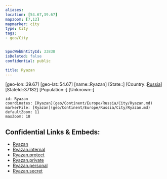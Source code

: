 ```yaml
---
aliases: 
location: [54.67,39.67]
mapzoom: [7,12] 
mapmarker: city 
type: City
tags:
- geo/City


SpocWebEntityId: 33838
isDeleted: false
confidential: public

title: Ryazan
---
```

[geo-lon::39.67]
[geo-lat::54.67]
[name::Ryazan]
[State::]
[Country::[Russia](geo/Continent/Europe/Russia.md)]
[StateId::37182]
[Population::]
[Unknown::]


```leaflet
id: Ryazan
coordinates: [Ryazan](geo/Continent/Europe/Russia/City/Ryazan.md)
markerFile: [Ryazan](geo/Continent/Europe/Russia/City/Ryazan.md)
defaultZoom: 11 
maxZoom: 18
```


## Confidential Links & Embeds: 
- [Ryazan](../../../../../../_public/geo/Continent/Europe/Russia/City/Ryazan.md) 
- [Ryazan.internal](../../../../../../_internal/geo/Continent/Europe/Russia/City/Ryazan.internal.md) 
- [Ryazan.protect](../../../../../../_protect/geo/Continent/Europe/Russia/City/Ryazan.protect.md) 
- [Ryazan.private](../../../../../../_private/geo/Continent/Europe/Russia/City/Ryazan.private.md) 
- [Ryazan.personal](../../../../../../_personal/geo/Continent/Europe/Russia/City/Ryazan.personal.md) 
- [Ryazan.secret](../../../../../../_secret/geo/Continent/Europe/Russia/City/Ryazan.secret.md) 
